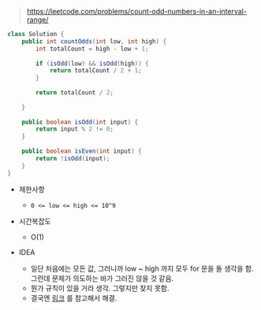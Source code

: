 > https://leetcode.com/problems/count-odd-numbers-in-an-interval-range/

```java
class Solution {
    public int countOdds(int low, int high) {
        int totalCount = high - low + 1;
        
        if (isOdd(low) && isOdd(high)) {
            return totalCount / 2 + 1;
        }
        
        return totalCount / 2;
        
    }
    
    public boolean isOdd(int input) {
        return input % 2 != 0;
    }
    
    public boolean isEven(int input) {
        return !isOdd(input);
    }
}

```

- 제한사항
    - `0 <= low <= high <= 10^9`
    
- 시간복잡도
    - O(1)

- IDEA
    - 일단 처음에는 모든 값, 그러니까 low ~ high 까지 모두 for 문을 돌 생각을 함. 그런데 문제가 의도하는 바가 그러진 않을 것 같음. 
    - 뭔가 규칙이 있을 거라 생각. 그렇지만 찾지 못함.
    - 결국엔 [링크](https://leetcode.com/problems/count-odd-numbers-in-an-interval-range/discuss/1815848/Java-5-Lines-Code-with-Explanation-in-Detail-or-0ms-Runtime-or-100-Faster) 를 참고해서 해결.

